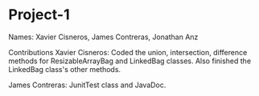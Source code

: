 # Project-1
Names: Xavier Cisneros, James Contreras, Jonathan Anz

Contributions
Xavier Cisneros: Coded the union, intersection, difference methods for ResizableArrayBag and LinkedBag classes. Also finished the LinkedBag class's other methods.

James Contreras: JunitTest class and JavaDoc.
